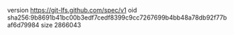 version https://git-lfs.github.com/spec/v1
oid sha256:9b8691b41bc00b3edf7cedf8399c9cc7267699b4bb48a78db92f77baf6d79984
size 2866043
